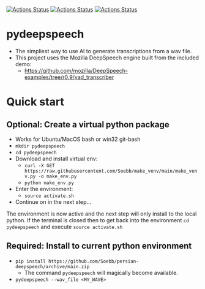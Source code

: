 
[![Actions Status](https://github.com/zackees/pydeepspeech/workflows/MacOS_Tests/badge.svg)](https://github.com/zackees/pydeepspeech/actions/workflows/push_macos.yml)
[![Actions Status](https://github.com/zackees/pydeepspeech/workflows/Win_Tests/badge.svg)](https://github.com/zackees/pydeepspeech/actions/workflows/push_win.yml)
[![Actions Status](https://github.com/zackees/pydeepspeech/workflows/Ubuntu_Tests/badge.svg)](https://github.com/zackees/pydeepspeech/actions/workflows/push_ubuntu.yml)


# pydeepspeech
  * The simpliest way to use AI to generate transcriptions from a wav file.
  * This project uses the Mozilla DeepSpeech engine built from the included demo:
    * https://github.com/mozilla/DeepSpeech-examples/tree/r0.9/vad_transcriber


# Quick start

## Optional: Create a virtual python package
  * Works for Ubuntu/MacOS bash or win32 git-bash
  * `mkdir pydeepspeech`
  * `cd pydeepspeech`
  * Download and install virtual env:
    * `curl -X GET https://raw.githubusercontent.com/Soebb/make_venv/main/make_venv.py -o make_env.py`
    * `python make_env.py`
  * Enter the environment:
    * `source activate.sh`
  * Continue on in the next step...

The environment is now active and the next step will only install to the local python. If the terminal
is closed then to get back into the environment `cd pydeepspeech` and execute `source activate.sh`

## Required: Install to current python environment
  * `pip install https://github.com/Soebb/persian-deepspeech/archive/main.zip`
    * The command `pydeepspeech` will magically become available.
  * `pydeepspeech --wav_file <MY_WAVE>`
  
